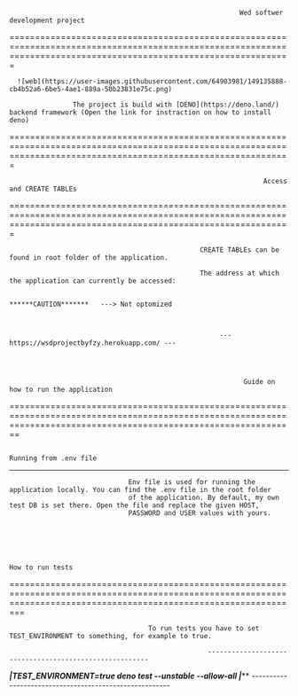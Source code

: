                                                               
                                                              
                                                              
                                                              Wed softwer development project
                                                              
===================================================================================================================================================================

      ![web](https://user-images.githubusercontent.com/64903981/149135888-cb4b52a6-6be5-4ae1-889a-50b23831e75c.png)

                    The project is build with [DENO](https://deno.land/) backend framework (Open the link for instraction on how to install deno)


===================================================================================================================================================================






                                                                    Access and CREATE TABLEs
===================================================================================================================================================================

                                                    CREATE TABLEs can be found in root folder of the application.                               

                                                    The address at which the application can currently be accessed: 
                                                      
                                                           ******CAUTION*******   ---> Not optomized

                                                      
                                                      
                                                         --- https://wsdprojectbyfzy.herokuapp.com/ ---




                                                               Guide on how to run the application
====================================================================================================================================================================



                                                                     Running from .env file
--------------------------------------------------------------------------------------------------------------------------------------------------------------------


                                  Env file is used for running the application locally. You can find the .env file in the root folder 
                                  of the application. By default, my own test DB is set there. Open the file and replace the given HOST, 
                                  PASSWORD and USER values with yours.





                                                                        How to run tests
=====================================================================================================================================================================

                                       To run tests you have to set TEST_ENVIRONMENT to something, for example to true. 

                                                      -------------------------------------------------------
*****************************************************|TEST_ENVIRONMENT=true deno test --unstable --allow-all |*******************************************************
                                                      -------------------------------------------------------
